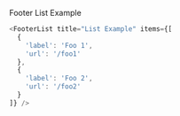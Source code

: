 Footer List Example

```js
<FooterList title="List Example" items={[
  {
    'label': 'Foo 1',
    'url': '/foo1'
  },
  {
    'label': 'Foo 2',
    'url': '/foo2'
  }
]} />
```
